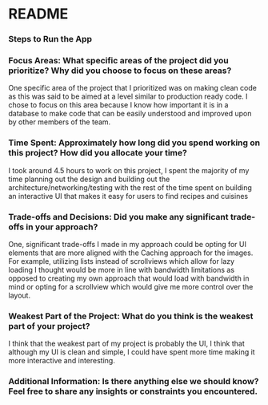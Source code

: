 #  README

### Steps to Run the App

### Focus Areas: What specific areas of the project did you prioritize? Why did you choose to focus on these areas?

One specific area of the project that I prioritized was on making clean code as this was said to be aimed at a level similar to production ready code. I chose to focus on this area because I know how important it is in a database to make code that can be easily understood and improved upon by other members of the team.

### Time Spent: Approximately how long did you spend working on this project? How did you allocate your time?

I took around 4.5 hours to work on this project, I spent the majority of my time planning out the design and building out the architecture/networking/testing with the rest of the time spent on building an interactive UI that makes it easy for users to find recipes and cuisines

### Trade-offs and Decisions: Did you make any significant trade-offs in your approach?

One, significant trade-offs I made in my approach could be opting for UI elements that are more aligned with the Caching approach for the images. For example, utilizing lists instead of scrollviews which allow for lazy loading I thought would be more in line with bandwidth limitations as opposed to creating my own approach that would load with bandwidth in mind or opting for a scrollview which would give me more control over the layout. 

### Weakest Part of the Project: What do you think is the weakest part of your project?

I think that the weakest part of my project is probably the UI, I think that although my UI is clean and simple, I could have spent more time making it more interactive and interesting.

### Additional Information: Is there anything else we should know? Feel free to share any insights or constraints you encountered.
